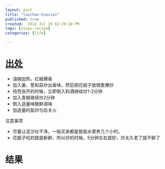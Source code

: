 ```yaml
---
layout: post
title: "laochao-huaxian"
published: true
created:  2014 Jul 19 02:29:10 PM
tags: [caipu-recipe]
categories: [life]

---
```


# [出处](http://jingyan.baidu.com/article/db55b609ad5b1d4ba30a2f1b.html)

* 油锅加热，红椒爆香
* 加入姜、葱和蒜炒出香味，然后把花蚬子放锅里爆炒
* 待壳张开的时候，立即倒入料酒继续炒1-2分钟
* 加入青椒继续炒2分钟
* 倒入适量味极鲜调味
* 加适量的盐炒匀后关火

注意事项

* 尽量让泥沙吐干净，一般买来都是放盐水里养几个小时。
* 花蚬子吃的就是新鲜，所以炒的时候，5分钟左右就好，炒太久老了就不鲜了

# 结果


